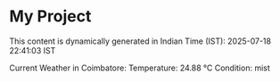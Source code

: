 # My Project

This content is dynamically generated in Indian Time (IST): 2025-07-18 22:41:03 IST


Current Weather in Coimbatore:
Temperature: 24.88 °C
Condition: mist
